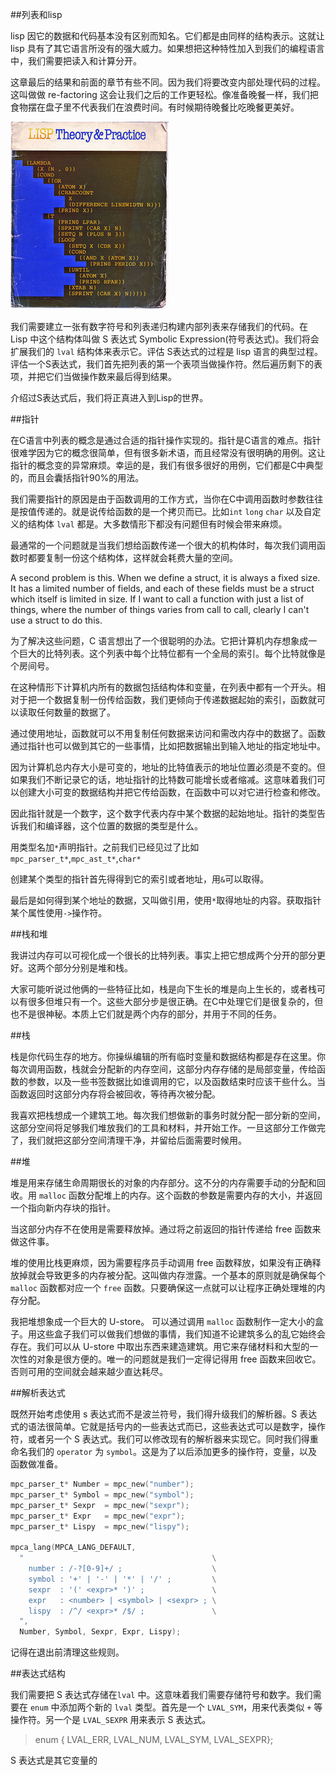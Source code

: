 ##列表和lisp

  lisp 因它的数据和代码基本没有区别而知名。它们都是由同样的结构表示。这就让 lisp 具有了其它语言所没有的强大威力。如果想把这种特性加入到我们的编程语言中，我们需要把读入和计算分开。

  这章最后的结果和前面的章节有些不同。因为我们将要改变内部处理代码的过程。这叫做做 re-factoring 这会让我们之后的工作更轻松。像准备晚餐一样，我们把食物摆在盘子里不代表我们在浪费时间。有时候期待晚餐比吃晚餐更美好。

  ![All CAPS SO RIGHT YET SO WRONG](./lisp.png)

  我们需要建立一张有数字符号和列表递归构建内部列表来存储我们的代码。在 Lisp 中这个结构体叫做 S 表达式  Symbolic Expression(符号表达式)。我们将会扩展我们的 `lval` 结构体来表示它。评估 S表达式的过程是 lisp 语言的典型过程。评估一个S表达式，我们首先把列表的第一个表项当做操作符。然后遍历剩下的表项，并把它们当做操作数来最后得到结果。

  介绍过S表达式后，我们将正真进入到Lisp的世界。

##指针

  在C语言中列表的概念是通过合适的指针操作实现的。指针是C语言的难点。指针很难学因为它的概念很简单，但有很多新术语，而且经常没有很明确的用例。这让指针的概念变的异常麻烦。幸运的是，我们有很多很好的用例，它们都是C中典型的，而且会囊括指针90%的用法。

  我们需要指针的原因是由于函数调用的工作方式，当你在C中调用函数时参数往往是按值传递的。就是说传给函数的是一个拷贝而已。比如`int` `long` `char` 以及自定义的结构体 `lval` 都是。大多数情形下都没有问题但有时候会带来麻烦。

  最通常的一个问题就是当我们想给函数传递一个很大的机构体时，每次我们调用函数时都要复制一份这个结构体，这样就会耗费大量的空间。

  A second problem is this. When we define a struct, it is always a fixed size. It has a limited number of fields, and each of these fields must be a struct which itself is limited in size. If I want to call a function with just a list of things, where the number of things varies from call to call, clearly I can't use a struct to do this.

 为了解决这些问题，C 语言想出了一个很聪明的办法。它把计算机内存想象成一个巨大的比特列表。这个列表中每个比特位都有一个全局的索引。每个比特就像是个房间号。

  在这种情形下计算机内所有的数据包括结构体和变量，在列表中都有一个开头。相对于把一个数据复制一份传给函数，我们更倾向于传递数据起始的索引，函数就可以读取任何数量的数据了。

  通过使用地址，函数就可以不用复制任何数据来访问和需改内存中的数据了。函数通过指针也可以做到其它的一些事情，比如把数据输出到输入地址的指定地址中。

  因为计算机总内存大小是可变的，地址的比特值表示的地址位置必须是不变的。但如果我们不断记录它的话，地址指针的比特数可能增长或者缩减。这意味着我们可以创建大小可变的数据结构并把它传给函数，在函数中可以对它进行检查和修改。

  因此指针就是一个数字，这个数字代表内存中某个数据的起始地址。指针的类型告诉我们和编译器，这个位置的数据的类型是什么。

  用类型名加`*`声明指针。之前我们已经见过了比如`mpc_parser_t*`,`mpc_ast_t*`,`char*`

  创建某个类型的指针首先得得到它的索引或者地址，用`&`可以取得。

  最后是如何得到某个地址的数据，又叫做引用，使用`*`取得地址的内容。获取指针某个属性使用`->`操作符。

##栈和堆
  
  我讲过内存可以可视化成一个很长的比特列表。事实上把它想成两个分开的部分更好。这两个部分分别是堆和栈。

  大家可能听说过他俩的一些特征比如，栈是向下生长的堆是向上生长的，或者栈可以有很多但堆只有一个。这些大部分步是很正确。在C中处理它们是很复杂的，但也不是很神秘。本质上它们就是两个内存的部分，并用于不同的任务。

##栈

  栈是你代码生存的地方。你操纵编辑的所有临时变量和数据结构都是存在这里。你每次调用函数，栈就会分配新的内存空间，这部分内存存储的是局部变量，传给函数的参数，以及一些书签数据比如谁调用的它，以及函数结束时应该干些什么。当函数返回时这部分内存将会被回收，等待再次被分配。

  我喜欢把栈想成一个建筑工地。每次我们想做新的事务时就分配一部分新的空间，这部分空间将足够我们堆放我们的工具和材料，并开始工作。一旦这部分工作做完了，我们就把这部分空间清理干净，并留给后面需要时候用。

##堆

  堆是用来存储生命周期很长的对象的内存部分。这不分的内存需要手动的分配和回收。用 `malloc` 函数分配堆上的内存。这个函数的参数是需要内存的大小，并返回一个指向新内存块的指针。

  当这部分内存不在使用是需要释放掉。通过将之前返回的指针传递给 free 函数来做这件事。

  堆的使用比栈更麻烦，因为需要程序员手动调用 free 函数释放，如果没有正确释放掉就会导致更多的内存被分配。这叫做内存泄露。一个基本的原则就是确保每个 `malloc` 函数都对应一个 `free` 函数。只要确保这一点就可以让程序正确处理堆的内存分配。

  我把堆想象成一个巨大的 U-store。 可以通过调用 `malloc` 函数制作一定大小的盒子。用这些盒子我们可以做我们想做的事情，我们知道不论建筑多么的乱它始终会存在。我们可以从 U-store 中取出东西来建造建筑。用它来存储材料和大型的一次性的对象是很方便的。唯一的问题就是我们一定得记得用 free 函数来回收它。否则可用的空间就会越来越少直达耗尽。

##解析表达式

  既然开始考虑使用 s 表达式而不是波兰符号，我们得升级我们的解析器。S 表达式的语法很简单。它就是括号内的一些表达式而已，这些表达式可以是数字，操作符，或者另一个 S 表达式。我们可以修改现有的解析器来实现它。同时我们得重命名我们的 `operator` 为 `symbol`。这是为了以后添加更多的操作符，变量，以及函数做准备。

```c
mpc_parser_t* Number = mpc_new("number");
mpc_parser_t* Symbol = mpc_new("symbol");
mpc_parser_t* Sexpr  = mpc_new("sexpr");
mpc_parser_t* Expr   = mpc_new("expr");
mpc_parser_t* Lispy  = mpc_new("lispy");

mpca_lang(MPCA_LANG_DEFAULT,
  "                                          \
    number : /-?[0-9]+/ ;                    \
    symbol : '+' | '-' | '*' | '/' ;         \
    sexpr  : '(' <expr>* ')' ;               \
    expr   : <number> | <symbol> | <sexpr> ; \
    lispy  : /^/ <expr>* /$/ ;               \
  ",
  Number, Symbol, Sexpr, Expr, Lispy);
```

  记得在退出前清理这些规则。

##表达式结构

 我们需要把 S 表达式存储在`lval` 中。这意味着我们需要存储符号和数字。我们需要在 `enum` 中添加两个新的 `lval` 类型。首先是一个 `LVAL_SYM`，用来代表类似 `+` 等操作符。另一个是 `LVAL_SEXPR` 用来表示 S 表达式。

> enum { LVAL_ERR, LVAL_NUM, LVAL_SYM, LVAL_SEXPR};

  S 表达式是其它变量的


